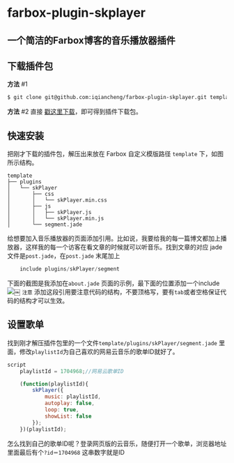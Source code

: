 # farbox-plugin-skplayer
一个简洁的Farbox博客的音乐播放器插件
---

## 下载插件包

**方法** #1

```bash
$ git clone git@github.com:iqiancheng/farbox-plugin-skplayer.git template
```

**方法** #2 
直接 [戳这里下载](https://codeload.github.com/iqiancheng/farbox-plugin-skplayer/zip/master)，即可得到插件下载包。
## 快速安装
把刚才下载的插件包，解压出来放在 Farbox 自定义模版路径 `template` 下，如图所示结构。

```
template
├── plugins
│   └── skPlayer
│       ├── css
│       │   └── skPlayer.min.css
│       ├── js
│       │   ├── skPlayer.js
│       │   └── skPlayer.min.js
│       └── segment.jade
```
给想要加入音乐播放器的页面添加引用。比如说，我要给我的每一篇博文都加上播放器，这样我的每一个访客在看文章的时候就可以听音乐。找到文章的对应 jade 文件是`post.jade`，在`post.jade` 末尾加上

```js
	include plugins/skPlayer/segment
```
下面的截图是我添加在`about.jade` 页面的示例，最下面的位置添加一个include
![](media/14729730287951.jpg)￼
`注意` 添加这段引用要注意代码的结构，不要顶格写，要有`tab`或者空格保证代码的结构才可以生效。

## 设置歌单
找到刚才解压插件包里的一个文件`template/plugins/skPlayer/segment.jade` 里面，修改`playlistId`为自己喜欢的网易云音乐的歌单ID就好了。

```javascript
script
	playlistId = 1704968;//网易云歌单ID

	(function(playlistId){
		skPlayer({
		    music: playlistId,
		    autoplay: false,
		    loop: true, 
		    showList: false
		});
	})(playlistId);
```
怎么找到自己的歌单ID呢？登录网页版的云音乐，随便打开一个歌单，浏览器地址里面最后有个`?id＝1704968` 这串数字就是ID 




